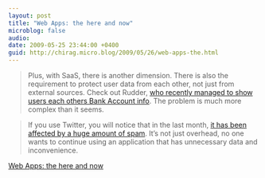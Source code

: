 ```yaml
---
layout: post
title: "Web Apps: the here and now"
microblog: false
audio: 
date: 2009-05-25 23:44:00 +0400
guid: http://chirag.micro.blog/2009/05/26/web-apps-the.html
---
```

<blockquote>Plus, with SaaS, there is another dimension. There is also the requirement to protect user data from each other, not just from external sources. Check out Rudder, <a href="http://www.techcrunch.com/2009/05/19/financial-exposure-rudder-inadvertently-shows-users-each-others-bank-account-info/" target="_blank">who recently managed to show users each others Bank Account info</a>. The problem is much more complex than it seems.</blockquote>
<blockquote>If you use Twitter, you will notice that in the last month, <a href="http://blogs.zdnet.com/Howlett/?p=831" target="_blank">it has been affected by a huge amount of spam</a>. It’s not just overhead, no one wants to continue using an application that has unnecessary data and inconvenience.</blockquote>
<p><a href="http://blog.amaeya.com/post/35771580988/web-apps-the-here-and-now" target="_blank">Web Apps: the here and now</a></p>
